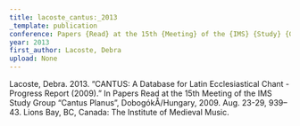 ```yaml
---
title: lacoste_cantus:_2013
_template: publication
conference: Papers {Read} at the 15th {Meeting} of the {IMS} {Study} {Group} '{Cantus} {Planus}', {DobogókÅ}/{Hungary}, 2009. {Aug}. 23-29
year: 2013
first_author: Lacoste, Debra
upload: None
---
```

Lacoste, Debra. 2013. “CANTUS: A Database for Latin Ecclesiastical Chant - Progress Report (2009).” In Papers Read at the 15th Meeting of the IMS Study Group “Cantus Planus”, DobogókÅ/Hungary, 2009. Aug. 23-29, 939–43. Lions Bay, BC, Canada: The Institute of Medieval Music.